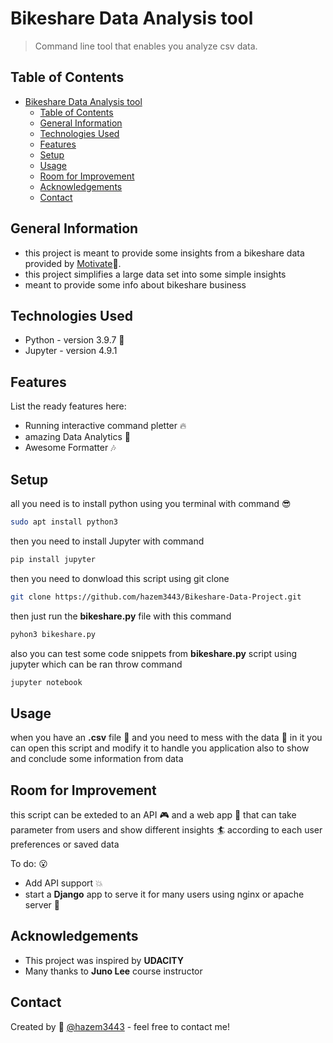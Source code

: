 # Bikeshare Data Analysis tool

> Command line tool that enables you analyze csv data.
<!-- > Live demo [_here_](https://www.example.com). If you have the project hosted somewhere, include the link here. -->

## Table of Contents

- [Bikeshare Data Analysis tool](#bikeshare-data-analysis-tool)
  - [Table of Contents](#table-of-contents)
  - [General Information](#general-information)
  - [Technologies Used](#technologies-used)
  - [Features](#features)
  - [Setup](#setup)
  - [Usage](#usage)
  - [Room for Improvement](#room-for-improvement)
  - [Acknowledgements](#acknowledgements)
  - [Contact](#contact)

## General Information

- this project is meant to provide some insights from a bikeshare data provided by [Motivate](https://www.motivateco.com/):pizza:.
- this project simplifies a large data set into some simple insights
- meant to provide some info about bikeshare business

## Technologies Used

- Python  - version 3.9.7 :school:
- Jupyter - version 4.9.1 

## Features

List the ready features here:

- Running interactive command pletter :fire:
- amazing Data Analytics :dart:
- Awesome Formatter :notes:

## Setup

all you need is to install python using you terminal with command :sunglasses:

```BASH
sudo apt install python3
```

then you need to install Jupyter with command

```BASH
pip install jupyter
```

then you need to donwload this script using git clone

```BASH
git clone https://github.com/hazem3443/Bikeshare-Data-Project.git
```

then just run the **bikeshare.py** file with this command

```BASH
pyhon3 bikeshare.py
```

also you can test some code snippets from **bikeshare.py** script using jupyter which can be ran throw command

```BASH
jupyter notebook
```

## Usage

when you have an **.csv** file :triangular_flag_on_post: and you need to mess with the data :saxophone: in it you can open this script and modify it to handle you application also to show and conclude some information from data

## Room for Improvement

this script can be exteded to an API :video_game: and a web app :gem: that can take parameter from users and show different insights :surfer: according to each user preferences or saved data

To do: :open_mouth:

- Add API support :boom:
- start a **Django** app to serve it for many users using nginx or apache server :star2:

## Acknowledgements

- This project was inspired by **UDACITY**
- Many thanks to **Juno Lee** course instructor

## Contact

Created by :muscle: [@hazem3443](https://www.linkedin.com/in/hazem-khaled-90898315a/) - feel free to contact me!
